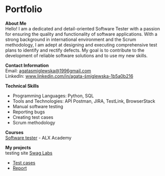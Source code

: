 # Portfolio
**About Me**  
Hello! I am a dedicated and detail-oriented Software Tester with a passion for ensuring the quality and functionality of software applications. With a strong background in international environment and the Scrum methodology, I am adept at designing and executing comprehensive test plans to identify and rectify defects. My goal is to contribute to the development of reliable software solutions and to use my new skills.

**Contact Information**  
Email: agatasmiglewska@1996gmail.com  
LinkedIn: www.linkedin.com/in/agata-śmiglewska-1b5a0b216

**Technical Skills**
* Programming Languages: Python, SQL  
* Tools and Technologies: API Postman, JIRA, TestLink, BrowserStack
* Manual software testing
* Reporting bugs
* Creating test cases
* Scrum methodology  

**Courses**  
[Software tester](https://drive.google.com/file/d/1hn5HRY195YBwhJbr3D4cRetaoeprcR8V/view?usp=sharing) - ALX Academy

**My projects**  
testing site [Swag Labs](https://www.saucedemo.com/)
* [Test cases](https://docs.google.com/spreadsheets/d/1Mm_LDXRzouTwMuIGenJMwfCwlZNH3EhD/edit?usp=drive_link&ouid=100875905387530406038&rtpof=true&sd=true)
* [Report](https://drive.google.com/file/d/1FfZKqw2kzB-rYV9ahYvOn_9CCYwkQLEj/view?usp=drive_link)

